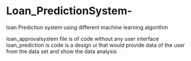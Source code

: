 # Loan_PredictionSystem-
loan Prediction system using different machine learning algorithm

loan_approvalsystem file is of code without any user interface 
loan_prediction is code is a design ui that would provide data of the user from the data set and show the data analysis 
